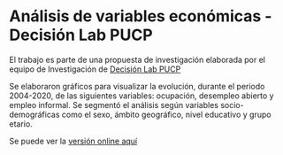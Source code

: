 # Análisis de variables económicas - Decisión Lab PUCP

El trabajo es parte de una propuesta de investigación elaborada por el equipo de Investigación de [Decisión Lab PUCP](https://www.facebook.com/decisionlabPUCP)

Se elaboraron gráficos para visualizar la evolución, durante el periodo 2004-2020, de las siguientes variables: ocupación, desempleo abierto y empleo informal. Se segmentó el análisis según variables socio-demográficas como el sexo, ámbito geográfico, nivel educativo y grupo etario.

Se puede ver la [versión online aquí](https://jorgehmartinez.github.io/Decision-Lab/INEI-graficos.html)
